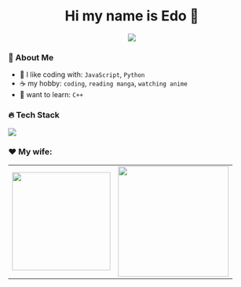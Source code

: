 <h1 align="center"> Hi my name is Edo 👋</h1>

<p align="center">
  <img src="https://readme-typing-svg.herokuapp.com?color=%2336BCF7&lines=pengen+menjadi+programmer+handal;namun+enggan+mengoding"></p>

### 🤵 About Me

- 🌾 I like coding with: `JavaScript`, `Python`
- ☕ my hobby: `coding`, `reading manga`, `watching anime`
- 📝 want to learn: `C++`

### 🔥 Tech Stack

<p>
  <img src="https://skillicons.dev/icons?i=js,python,html,css,git,github,chatgpt">
</p>

### ♥️ My wife:
<table>
  <tr>
    <td><img src="https://raw.githubusercontent.com/nextarz/nextarz/refs/heads/main/images/photo1.jpg" width="200"></td>
    <td><img src="https://raw.githubusercontent.com/nextarz/nextarz/refs/heads/main/images/photo3.jpg" width="225"></td>
  </tr>
</table>